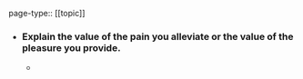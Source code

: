 page-type:: [[topic]]
- ### Explain the value of the pain you alleviate or the value of the pleasure you provide.
  - 


